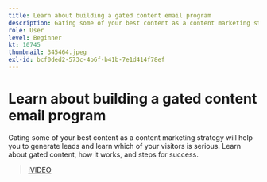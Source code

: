 ```yaml
---
title: Learn about building a gated content email program
description: Gating some of your best content as a content marketing strategy will help you to generate leads and learn which of your visitors is serious. Learn about gated… (Descriptions should be between 60 and 160 characters)
role: User
level: Beginner
kt: 10745
thumbnail: 345464.jpeg
exl-id: bcf0ded2-573c-4b6f-b41b-7e1d414f78ef
---
```

# Learn about building a gated content email program

Gating some of your best content as a content marketing strategy will help you to generate leads and learn which of your visitors is serious. Learn about gated content, how it works, and steps for success.

>[!VIDEO](https://video.tv.adobe.com/v/345464/?quality=12&learn=on)
